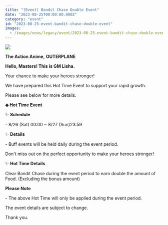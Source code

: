 ```yaml
---
title: "[Event] Bandit Chase Double Event"
date: "2023-08-25T00:00:00.000Z"
category: "event"
id: "2023-08-25-event-bandit-chase-double-event"
images:
  - /images/news/legacy/event/2023-08-25-event-bandit-chase-double-event/5fb9c34ee1394a93b25b9d5b7f48cd75.webp
---
```


![](/images/news/legacy/event/2023-08-25-event-bandit-chase-double-event/5fb9c34ee1394a93b25b9d5b7f48cd75.webp)  

**The Action Anime,** **OUTERPLANE**

**Hello, Masters! This is GM Lisha.**

Your chance to make your heroes stronger!

We have prepared this Hot Time Event to support your rapid growth.

Please see below for more details.

**◈ Hot Time Event**

✨ **Schedule**  

\- 8/26 (Sat) 00:00 ~ 8/27 (Sun)23:59

✨ **Details**

\- Buff events will be held daily during the event period.

Don't miss out on the perfect opportunity to make your heroes stronger!

✨ **Hot Time Details**

Clear Bandit Chase during the event period to earn double the amount of Food. (Excluding the bonus amount)

**Please Note** 

\- The above Hot Time will only be applied during the event period. 

The event details are subject to change.

Thank you.

